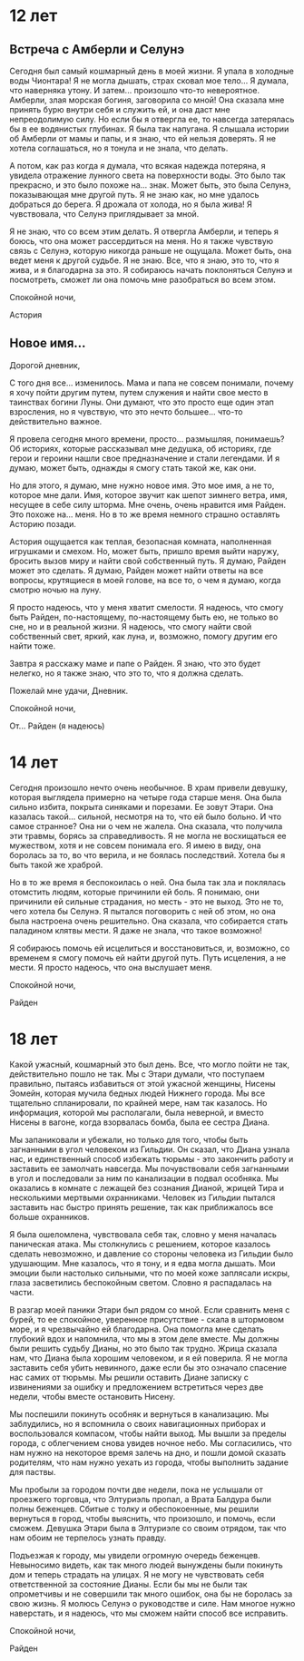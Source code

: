 # 12 лет

## Встреча с Амберли и Селунэ

Сегодня был самый кошмарный день в моей жизни. Я упала в холодные воды Чионтара! Я не могла дышать, страх сковал мое тело... Я думала, что наверняка утону. И затем... произошло что-то невероятное. Амберли, злая морская богиня, заговорила со мной! Она сказала мне принять бурю внутри себя и служить ей, и она даст мне непреодолимую силу. Но если бы я отвергла ее, то навсегда затерялась бы в ее водянистых глубинах. Я была так напугана. Я слышала истории об Амберли от мамы и папы, и я знаю, что ей нельзя доверять. Я не хотела соглашаться, но я тонула и не знала, что делать. 

А потом, как раз когда я думала, что всякая надежда потеряна, я увидела отражение лунного света на поверхности воды. Это было так прекрасно, и это было похоже на... знак. Может быть, это была Селунэ, показывающая мне другой путь. Я не знаю как, но мне удалось добраться до берега. Я дрожала от холода, но я была жива! Я чувствовала, что Селунэ приглядывает за мной.

Я не знаю, что со всем этим делать. Я отвергла Амберли, и теперь я боюсь, что она может рассердиться на меня. Но я также чувствую связь с Селунэ, которую никогда раньше не ощущала. Может быть, она ведет меня к другой судьбе. Я не знаю. Все, что я знаю, это то, что я жива, и я благодарна за это. Я собираюсь начать поклоняться Селунэ и посмотреть, сможет ли она помочь мне разобраться во всем этом.

Спокойной ночи,

Астория

## Новое имя...

Дорогой дневник,

С того дня все... изменилось. Мама и папа не совсем понимали, почему я хочу пойти другим путем, путем служения и найти свое место в таинствах богини Луны. Они думают, что это просто еще один этап взросления, но я чувствую, что это нечто большее... что-то действительно важное.

Я провела сегодня много времени, просто... размышляя, понимаешь? Об историях, которые рассказывал мне дедушка, об историях, где герои и героини нашли свое предназначение и стали легендами. И я думаю, может быть, однажды я смогу стать такой же, как они.

Но для этого, я думаю, мне нужно новое имя. Это мое имя, а не то, которое мне дали. Имя, которое звучит как шепот зимнего ветра, имя, несущее в себе силу шторма. Мне очень, очень нравится имя Райден. Это похоже на... меня. Но в то же время немного страшно оставлять Асторию позади.

Астория ощущается как теплая, безопасная комната, наполненная игрушками и смехом. Но, может быть, пришло время выйти наружу, бросить вызов миру и найти свой собственный путь. Я думаю, Райден может это сделать. Я думаю, Райден может найти ответы на все вопросы, крутящиеся в моей голове, на все то, о чем я думаю, когда смотрю ночью на луну.

Я просто надеюсь, что у меня хватит смелости. Я надеюсь, что смогу быть Райден, по-настоящему, по-настоящему быть ею, не только во сне, но и в реальной жизни. Я надеюсь, что смогу найти свой собственный свет, яркий, как луна, и, возможно, помогу другим его найти тоже.

Завтра я расскажу маме и папе о Райден. Я знаю, что это будет нелегко, но я также знаю, что это то, что я должна сделать.

Пожелай мне удачи, Дневник.

Спокойной ночи,

От... Райден (я надеюсь)
# 14 лет

Сегодня произошло нечто очень необычное. В храм привели девушку, которая выглядела примерно на четыре года старше меня. Она была сильно избита, покрыта синяками и порезами. Ее зовут Этари. Она казалась такой... сильной, несмотря на то, что ей было больно. И что самое странное? Она ни о чем не жалела. Она сказала, что получила эти травмы, борясь за справедливость. Я не могла не восхищаться ее мужеством, хотя и не совсем понимала его. Я имею в виду, она боролась за то, во что верила, и не боялась последствий. Хотела бы я быть такой же храброй.

Но в то же время я беспокоилась о ней. Она была так зла и поклялась отомстить людям, которые причинили ей боль. Я понимаю, они причинили ей сильные страдания, но месть - это не выход. Это не то, чего хотела бы Селунэ. Я пытался поговорить с ней об этом, но она была  настроена очень решительно. Она сказала, что собирается стать паладином клятвы мести. Я даже не знала, что такое возможно!

Я собираюсь помочь ей исцелиться и восстановиться, и, возможно, со временем я смогу помочь ей найти другой путь. Путь исцеления, а не мести. Я просто надеюсь, что она выслушает меня.

Спокойной ночи,

Райден

# 18 лет

Какой ужасный, кошмарный это был день. Все, что могло пойти не так, действительно пошло не так. Мы с Этари думали, что поступаем правильно, пытаясь избавиться от этой ужасной женщины, Нисены Эомейн, которая мучила бедных людей Нижнего города. Мы все тщательно спланировали, по крайней мере, нам так казалось. Но информация, которой мы располагали, была неверной, и вместо Нисены в вагоне, когда взорвалась бомба, была ее сестра Диана.

Мы запаниковали и убежали, но только для того, чтобы быть загнанными в угол человеком из Гильдии. Он сказал, что Диана узнала нас, и единственный способ избежать тюрьмы - это закончить работу и заставить ее замолчать навсегда. Мы почувствовали себя загнанными в угол и последовали за ним по канализации в подвал особняка. Мы оказались в комнате с лежащей без сознания Дианой, жрицей Тира и несколькими мертвыми охранниками. Человек из Гильдии пытался заставить нас быстро принять решение, так как приближалось все больше охранников.

Я была ошеломлена, чувствовала себя так, словно у меня началась паническая атака. Мы столкнулись с решением, которое казалось сделать невозможно, и давление со стороны человека из Гильдии было удушающим. Мне казалось, что я тону, и я едва могла дышать. Мои эмоции были настолько сильными, что по моей коже заплясали искры, глаза засветились беспокойным светом. Словно я распадалась на части.

В разгар моей паники Этари был рядом со мной. Если сравнить меня с бурей, то ее спокойное, уверенное присутствие - скала в штормовом море, и я чрезвычайно ей благодарна. Она помогла мне сделать глубокий вдох и напомнила, что мы в этом деле вместе. Мы должны были решить судьбу Дианы, но это было так трудно. Жрица сказала нам, что Диана была хорошим человеком, и я ей поверила. Я не могла заставить себя убить невинного, даже если бы это означало спасение нас самих от тюрьмы. Мы решили оставить Диане записку с извинениями за ошибку и предложением встретиться через две недели, чтобы вместе остановить Нисену.

Мы поспешили покинуть особняк и вернуться в канализацию. Мы заблудились, но я вспомнила о своих навигационных приборах и воспользовался компасом, чтобы найти выход. Мы вышли за пределы города, с облегчением снова увидев ночное небо. Мы согласились, что нам нужно на некоторое время залечь на дно, и пошли домой сказать родителям, что нам нужно уехать из города, чтобы выполнить задание для паствы.

Мы пробыли за городом почти две недели, пока не услышали от проезжего торговца, что Элтуриэль пропал, а Врата Балдура были полны беженцев. Сбитые с толку и обеспокоенные, мы решили вернуться в город, чтобы выяснить, что произошло, и помочь, если сможем. Девушка Этари была в Элтуриэле со своим отрядом, так что нам обоим не терпелось узнать правду.

Подъезжая к городу, мы увидели огромную очередь беженцев. Невыносимо видеть, как так много людей вынуждены были покинуть дом и теперь страдать на улицах. Я не могу не чувствовать себя ответственной за состояние Дианы. Если бы мы не были так опрометчивы и не совершили так много ошибок, она бы не боролась за свою жизнь. Я молюсь Селунэ о руководстве и силе. Нам многое нужно наверстать, и я надеюсь, что мы сможем найти способ все исправить.

Спокойной ночи,

Райден